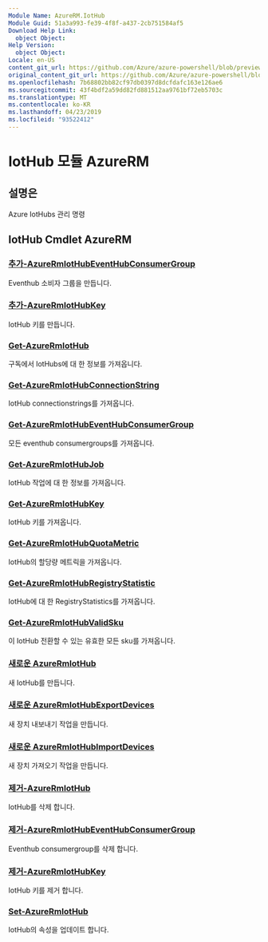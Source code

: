 ```yaml
---
Module Name: AzureRM.IotHub
Module Guid: 51a3a993-fe39-4f8f-a437-2cb751584af5
Download Help Link:
  object Object: 
Help Version:
  object Object: 
Locale: en-US
content_git_url: https://github.com/Azure/azure-powershell/blob/preview/src/ResourceManager/IotHub/Commands.IotHub/help/AzureRM.IotHub.md
original_content_git_url: https://github.com/Azure/azure-powershell/blob/preview/src/ResourceManager/IotHub/Commands.IotHub/help/AzureRM.IotHub.md
ms.openlocfilehash: 7b68802bb82cf97db0397d8dcfdafc163e126ae6
ms.sourcegitcommit: 43f4bdf2a59dd82fd881512aa9761bf72eb5703c
ms.translationtype: MT
ms.contentlocale: ko-KR
ms.lasthandoff: 04/23/2019
ms.locfileid: "93522412"
---
```

# IotHub 모듈 AzureRM
## 설명은
Azure IotHubs 관리 명령

## IotHub Cmdlet AzureRM
### [추가-AzureRmIotHubEventHubConsumerGroup](Add-AzureRmIotHubEventHubConsumerGroup.md)
Eventhub 소비자 그룹을 만듭니다.

### [추가-AzureRmIotHubKey](Add-AzureRmIotHubKey.md)
IotHub 키를 만듭니다.

### [Get-AzureRmIotHub](Get-AzureRmIotHub.md)
구독에서 IotHubs에 대 한 정보를 가져옵니다.

### [Get-AzureRmIotHubConnectionString](Get-AzureRmIotHubConnectionString.md)
IotHub connectionstrings를 가져옵니다.

### [Get-AzureRmIotHubEventHubConsumerGroup](Get-AzureRmIotHubEventHubConsumerGroup.md)
모든 eventhub consumergroups를 가져옵니다.

### [Get-AzureRmIotHubJob](Get-AzureRmIotHubJob.md)
IotHub 작업에 대 한 정보를 가져옵니다.

### [Get-AzureRmIotHubKey](Get-AzureRmIotHubKey.md)
IotHub 키를 가져옵니다.

### [Get-AzureRmIotHubQuotaMetric](Get-AzureRmIotHubQuotaMetric.md)
IotHub의 할당량 메트릭을 가져옵니다.

### [Get-AzureRmIotHubRegistryStatistic](Get-AzureRmIotHubRegistryStatistic.md)
IotHub에 대 한 RegistryStatistics를 가져옵니다.

### [Get-AzureRmIotHubValidSku](Get-AzureRmIotHubValidSku.md)
이 IotHub 전환할 수 있는 유효한 모든 sku를 가져옵니다.

### [새로운 AzureRmIotHub](New-AzureRmIotHub.md)
새 IotHub를 만듭니다.

### [새로운 AzureRmIotHubExportDevices](New-AzureRmIotHubExportDevices.md)
새 장치 내보내기 작업을 만듭니다.

### [새로운 AzureRmIotHubImportDevices](New-AzureRmIotHubImportDevices.md)
새 장치 가져오기 작업을 만듭니다.

### [제거-AzureRmIotHub](Remove-AzureRmIotHub.md)
IotHub를 삭제 합니다.

### [제거-AzureRmIotHubEventHubConsumerGroup](Remove-AzureRmIotHubEventHubConsumerGroup.md)
Eventhub consumergroup를 삭제 합니다.

### [제거-AzureRmIotHubKey](Remove-AzureRmIotHubKey.md)
IotHub 키를 제거 합니다.

### [Set-AzureRmIotHub](Set-AzureRmIotHub.md)
IotHub의 속성을 업데이트 합니다.

